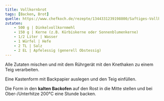 ```yaml
---
title: Vollkornbrot
tags: [Backen, Brot]
quelle: https://www.chefkoch.de/rezepte/1344331239198800/Saftiges-Vollkornbrot.html
zutaten:
    - 500 g | Dinkelvollkornmehl
    - 150 g | Kerne (z.B. Kürbiskerne oder Sonnenblumenkerne)
    - 1/2 Liter | Wasser
    - 1 Würfel | Hefe
    - 2 TL | Salz
    - 2 EL | Apfelessig (generell Obstessig)
---
```


Alle Zutaten mischen und mit dem Rührgerät mit den Knethaken zu einem Teig verarbeiten.

Eine Kastenform mit Backpapier auslegen und den Teig einfüllen.

Die Form in den **kalten Backofen** auf den Rost in die Mitte stellen und bei Ober-/Unterhitze 200°C eine Stunde backen.
